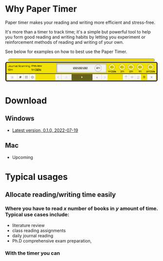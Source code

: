 # Why Paper Timer

Paper timer makes your reading and writing more efficient and stress-free. 

It's more than a timer to track time; it's a simple but powerful tool to help you form good reading and writing habits by letting you experiment or reinforcement methods of reading and writing of your own.

See below for examples on how to best use the Paper Timer.

![Timer view](assets/timer-interface-transparent.png)

# Download

## Windows

- [Latest version, 0.1.0, 2022-07-19](https://github.com/boan-anbo/paper-timer-public/releases/download/0.1.0/Paper-timer_0.1.0_x64_en-US.msi)

## Mac

- Upcoming
  
# Typical usages

## Allocate reading/writing time easily

### Where you have to read _x_ number of books in _y_ amount of time. Typical use cases include:
- literature review
- class reading assignments
- daily journal reading
- Ph.D comprehensive exam preparation,

### With the timer you can



## 